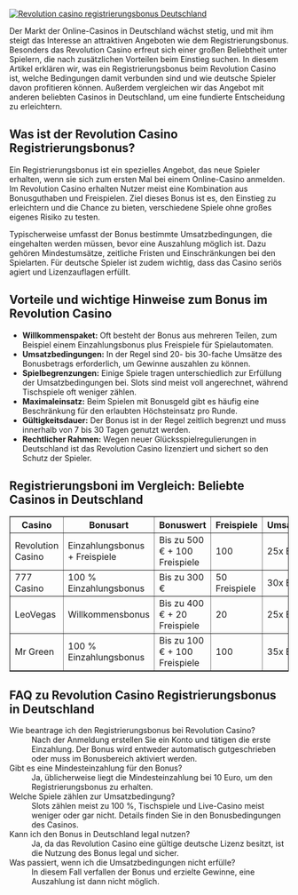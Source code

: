 [![Revolution casino registrierungsbonus Deutschland](https://123-caf.pages.dev/gitsignup.png)](https://vrmoo.ru/Bt82HjjY)

<p>Der Markt der Online-Casinos in Deutschland wächst stetig, und mit ihm steigt das Interesse an attraktiven Angeboten wie dem Registrierungsbonus. Besonders das Revolution Casino erfreut sich einer großen Beliebtheit unter Spielern, die nach zusätzlichen Vorteilen beim Einstieg suchen. In diesem Artikel erklären wir, was ein Registrierungsbonus beim Revolution Casino ist, welche Bedingungen damit verbunden sind und wie deutsche Spieler davon profitieren können. Außerdem vergleichen wir das Angebot mit anderen beliebten Casinos in Deutschland, um eine fundierte Entscheidung zu erleichtern.</p>  <h2>Was ist der Revolution Casino Registrierungsbonus?</h2> <p>Ein Registrierungsbonus ist ein spezielles Angebot, das neue Spieler erhalten, wenn sie sich zum ersten Mal bei einem Online-Casino anmelden. Im Revolution Casino erhalten Nutzer meist eine Kombination aus Bonusguthaben und Freispielen. Ziel dieses Bonus ist es, den Einstieg zu erleichtern und die Chance zu bieten, verschiedene Spiele ohne großes eigenes Risiko zu testen.</p> <p>Typischerweise umfasst der Bonus bestimmte Umsatzbedingungen, die eingehalten werden müssen, bevor eine Auszahlung möglich ist. Dazu gehören Mindestumsätze, zeitliche Fristen und Einschränkungen bei den Spielarten. Für deutsche Spieler ist zudem wichtig, dass das Casino seriös agiert und Lizenzauflagen erfüllt.</p>  <h2>Vorteile und wichtige Hinweise zum Bonus im Revolution Casino</h2> <ul>   <li><strong>Willkommenspaket:</strong> Oft besteht der Bonus aus mehreren Teilen, zum Beispiel einem Einzahlungsbonus plus Freispiele für Spielautomaten.</li>   <li><strong>Umsatzbedingungen:</strong> In der Regel sind 20- bis 30-fache Umsätze des Bonusbetrags erforderlich, um Gewinne auszahlen zu können.</li>   <li><strong>Spielbegrenzungen:</strong> Einige Spiele tragen unterschiedlich zur Erfüllung der Umsatzbedingungen bei. Slots sind meist voll angerechnet, während Tischspiele oft weniger zählen.</li>   <li><strong>Maximaleinsatz:</strong> Beim Spielen mit Bonusgeld gibt es häufig eine Beschränkung für den erlaubten Höchsteinsatz pro Runde.</li>   <li><strong>Gültigkeitsdauer:</strong> Der Bonus ist in der Regel zeitlich begrenzt und muss innerhalb von 7 bis 30 Tagen genutzt werden.</li>   <li><strong>Rechtlicher Rahmen:</strong> Wegen neuer Glücksspielregulierungen in Deutschland ist das Revolution Casino lizenziert und sichert so den Schutz der Spieler.</li> </ul>  <h2>Registrierungsboni im Vergleich: Beliebte Casinos in Deutschland</h2> <table border="1" cellspacing="0" cellpadding="5">   <thead>     <tr>       <th>Casino</th>       <th>Bonusart</th>       <th>Bonuswert</th>       <th>Freispiele</th>       <th>Umsatzbedingungen</th>     </tr>   </thead>   <tbody>     <tr>       <td>Revolution Casino</td>       <td>Einzahlungsbonus + Freispiele</td>       <td>Bis zu 500 € + 100 Freispiele</td>       <td>100</td>       <td>25x Bonus</td>     </tr>     <tr>       <td>777 Casino</td>       <td>100 % Einzahlungsbonus</td>       <td>Bis zu 300 €</td>       <td>50 Freispiele</td>       <td>30x Bonus</td>     </tr>     <tr>       <td>LeoVegas</td>       <td>Willkommensbonus</td>       <td>Bis zu 400 € + 20 Freispiele</td>       <td>20</td>       <td>25x Bonus</td>     </tr>     <tr>       <td>Mr Green</td>       <td>100 % Einzahlungsbonus</td>       <td>Bis zu 100 € + 100 Freispiele</td>       <td>100</td>       <td>35x Bonus</td>     </tr>   </tbody> </table>  <h2>FAQ zu Revolution Casino Registrierungsbonus in Deutschland</h2> <dl>   <dt>Wie beantrage ich den Registrierungsbonus bei Revolution Casino?</dt>   <dd>Nach der Anmeldung erstellen Sie ein Konto und tätigen die erste Einzahlung. Der Bonus wird entweder automatisch gutgeschrieben oder muss im Bonusbereich aktiviert werden.</dd>    <dt>Gibt es eine Mindesteinzahlung für den Bonus?</dt>   <dd>Ja, üblicherweise liegt die Mindesteinzahlung bei 10 Euro, um den Registrierungsbonus zu erhalten.</dd>    <dt>Welche Spiele zählen zur Umsatzbedingung?</dt>   <dd>Slots zählen meist zu 100 %, Tischspiele und Live-Casino meist weniger oder gar nicht. Details finden Sie in den Bonusbedingungen des Casinos.</dd>    <dt>Kann ich den Bonus in Deutschland legal nutzen?</dt>   <dd>Ja, da das Revolution Casino eine gültige deutsche Lizenz besitzt, ist die Nutzung des Bonus legal und sicher.</dd>    <dt>Was passiert, wenn ich die Umsatzbedingungen nicht erfülle?</dt>   <dd>In diesem Fall verfallen der Bonus und erzielte Gewinne, eine Auszahlung ist dann nicht möglich.</dd> </dl>